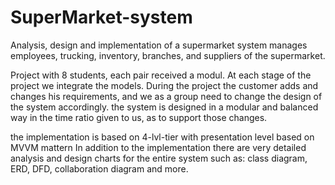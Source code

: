 # SuperMarket-system
Analysis, design and implementation of a supermarket system manages employees, trucking, inventory, branches, and suppliers of the supermarket.

 Project with 8 students, each pair received a modul. At each stage of the project we integrate the models. 
 During the project the customer adds and changes his requirements, and we as a group need to change the design of the system accordingly.
 the system is designed in a modular and balanced way in the time ratio given to us, as to support those changes. 
 
 the implementation is based on 4-lvl-tier with presentation level based on MVVM mattern
 In addition to the implementation there are very detailed analysis and design charts for the entire system such as: class diagram, ERD, DFD, collaboration diagram and more.
 
